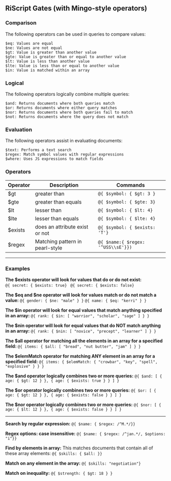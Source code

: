 ## RiScript Gates (with Mingo-style operators)

### Comparison

The following operators can be used in queries to compare values:

    $eq: Values are equal
    $ne: Values are not equal
    $gt: Value is greater than another value
    $gte: Value is greater than or equal to another value
    $lt: Value is less than another value
    $lte: Value is less than or equal to another value
    $in: Value is matched within an array

### Logical

The following operators logically combine multiple queries:

    $and: Returns documents where both queries match
    $or: Returns documents where either query matches
    $nor: Returns documents where both queries fail to match
    $not: Returns documents where the query does not match

### Evaluation

The following operators assist in evaluating documents:

    $text: Performs a text search
    $regex: Match symbol values with regular expressions
    $where: Uses JS expressions to match fields

### Operators

<table>
<thead><tr>
<th>Operator</th>
<th>Description</th>
<th>Commands</th>
</tr></thead>
<tbody>
<tr>
<td>$gt&nbsp;</td>
<td>greater than&nbsp;</td>
<td><code>@{ $symbol: { $gt: 3 }</code></td>
</tr>
<tr>
<td>$gte&nbsp;</td>
<td>greater than equals</td>
<td><code>@{ $symbol: { $gte: 3}</code></td>
</tr>
<tr>
<td>$lt&nbsp;</td>
<td>lesser than&nbsp;</td>
<td><code>@{ $symbol: { $lt: 4}</code></td>
</tr>
<tr>
<td>$lte</td>
<td>lesser than equals</td>
<td><code>@{ $symbol: { $lte: 4}</code></td>
</tr>
<tr>
<td>$exists</td>
<td>does an attribute exist or not</td>
<td><code>@{ $symbol: { $exists: 'T'}</code></td>
</tr>
<tr>
<td>$regex</td>
<td>Matching pattern in pearl-style</td>
<td><code>@{ $name:{ $regex: '^USS\\sE'}})</code></td>
</tr>
</tbody>
</table>

-------

### Examples

**The $exists operator will look for values that do or do not exist:**  
    `@{ secret: { $exists: true} `
    `@{ secret: { $exists: false} `

**The $eq and $ne operator will look for values match or do not match a value:**
    `@{ gender: { $ne: "male" } }`
    `@{ name: { $eq: "kerri" } }`

**The $in operator will look for equal values that match anything specified in an array:**
    `@{ rank: { $in: [ "warrior", "scholar", "sage" ] } }`

**The $nin operator will look for equal values that do NOT match anything in an array:**
    `@{ rank: { $nin: [ "novice", "precept", "learner" ] } }`

**The $all operator for matching all the elements in an array for a specified field:**
    `@{ items: { $all: [ "bread", "nut butter", "jam" ] } }`

**The $elemMatch operator for matching ANY element in an array for a specified field:**
    `@{ items: { $elemMatch: { "crowbar", "key", "spell", "explosive" } } }`

**The $and operator logically combines two or more queries:**
    `@{ $and: [ { age: { $gt: 12 } }, { age: { $exists: true } } ] }`

**The $or operator logically combines two or more queries:**
    `@{ $or: [ { age: { $gt: 12 } }, { age: { $exists: false } } ] }`

**The $nor operator logically combines two or more queries:**
    `@{ $nor: [ { age: { $lt: 12 } }, { age: { $exists: false } } ] }`


--------

**Search by regular expression:**
    `@{ $name: { $regex: /^M.*/}}`

**Regex options: case insensitive:**
    `@{ $name: { $regex: /^jan.*/, $options: "i"}}`

**Find by elements in array:**
This matches documents that contain all of these array elements:
    `@{ $skills: { $all: }}`

**Match on any element in the array:**
    `@{ $skills: "negotiation"}`

**Match on inequality:**
    `@{ $strength: { $gt: 18 } }`
